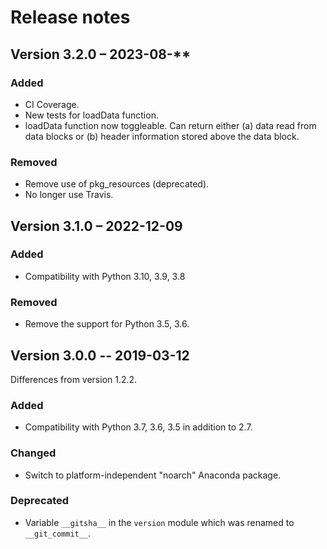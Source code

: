 # Release notes

## Version 3.2.0 – 2023-08-**

### Added

- CI Coverage.
- New tests for loadData function.
- loadData function now toggleable. Can return either (a) data read from data blocks or (b) header
information stored above the data block.

### Removed

- Remove use of pkg_resources (deprecated).
- No longer use Travis.

## Version 3.1.0 – 2022-12-09

### Added

- Compatibility with Python 3.10, 3.9, 3.8

### Removed

- Remove the support for Python 3.5, 3.6.

## Version 3.0.0 -- 2019-03-12

Differences from version 1.2.2.

### Added

- Compatibility with Python 3.7, 3.6, 3.5 in addition to 2.7.

### Changed

- Switch to platform-independent "noarch" Anaconda package.

### Deprecated

- Variable `__gitsha__` in the `version` module which was renamed
  to `__git_commit__`.
